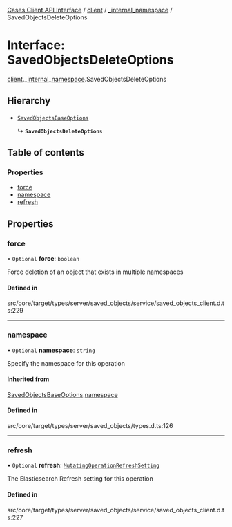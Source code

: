 [Cases Client API Interface](../README.md) / [client](../modules/client.md) / [\_internal\_namespace](../modules/client._internal_namespace.md) / SavedObjectsDeleteOptions

# Interface: SavedObjectsDeleteOptions

[client](../modules/client.md).[_internal_namespace](../modules/client._internal_namespace.md).SavedObjectsDeleteOptions

## Hierarchy

- [`SavedObjectsBaseOptions`](client._internal_namespace.SavedObjectsBaseOptions.md)

  ↳ **`SavedObjectsDeleteOptions`**

## Table of contents

### Properties

- [force](client._internal_namespace.SavedObjectsDeleteOptions.md#force)
- [namespace](client._internal_namespace.SavedObjectsDeleteOptions.md#namespace)
- [refresh](client._internal_namespace.SavedObjectsDeleteOptions.md#refresh)

## Properties

### force

• `Optional` **force**: `boolean`

Force deletion of an object that exists in multiple namespaces

#### Defined in

src/core/target/types/server/saved_objects/service/saved_objects_client.d.ts:229

___

### namespace

• `Optional` **namespace**: `string`

Specify the namespace for this operation

#### Inherited from

[SavedObjectsBaseOptions](client._internal_namespace.SavedObjectsBaseOptions.md).[namespace](client._internal_namespace.SavedObjectsBaseOptions.md#namespace)

#### Defined in

src/core/target/types/server/saved_objects/types.d.ts:126

___

### refresh

• `Optional` **refresh**: [`MutatingOperationRefreshSetting`](../modules/client._internal_namespace.md#mutatingoperationrefreshsetting)

The Elasticsearch Refresh setting for this operation

#### Defined in

src/core/target/types/server/saved_objects/service/saved_objects_client.d.ts:227
